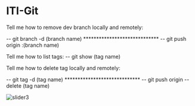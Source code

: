# ITI-Git
Tell me how to remove dev branch locally and remotely:


-- git branch -d (branch name) *****************************
-- git push origin :(branch name)


Tell me how to list tags:  -- git show (tag name)



Tell me how to delete tag locally and remotely:


-- git tag -d (tag name)  *****************************
-- git push origin --delete (tag name)

![slider3](https://user-images.githubusercontent.com/24257175/191229553-55ed4317-8adf-45de-9cea-7c2c80b4850c.jpg)
